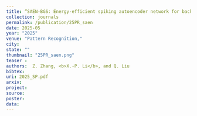 ```yaml
---
title: “SAEN-BGS: Energy-efficient spiking autoencoder network for background subtraction"
collection: journals
permalink: /publication/25PR_saen
date: 2025-05
year: "2025"
venue: "Pattern Recognition,"
city: 
state: ""
thumbnail: "25PR_saen.png"
teaser : 
authors:  Z. Zhang, <b>X.-P. Li</b>, and Q. Liu
bibtex: 
uri: 2025_SP.pdf
arxiv: 
project: 
source: 
poster: 
data:
---
```


